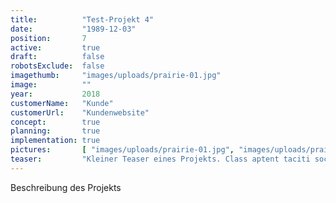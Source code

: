 ```yaml
---
title:          "Test-Projekt 4"
date:           "1989-12-03"
position:       7
active:         true
draft:          false
robotsExclude:  false
imagethumb:     "images/uploads/prairie-01.jpg"
image:          ""
year:           2018
customerName:   "Kunde"
customerUrl:    "Kundenwebsite"       
concept:        true
planning:       true
implementation: true
pictures:       [ "images/uploads/prairie-01.jpg", "images/uploads/prairie-02.png" ]
teaser:         "Kleiner Teaser eines Projekts. Class aptent taciti sociosqu"
---
```

Beschreibung des Projekts
